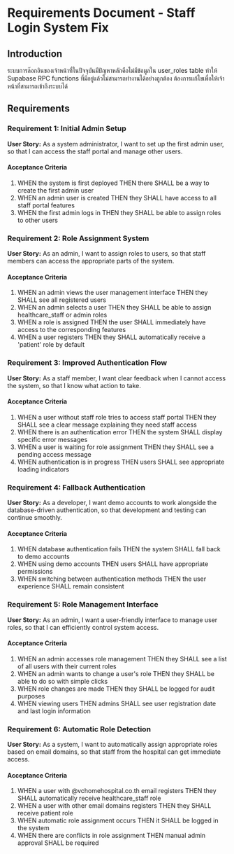 # Requirements Document - Staff Login System Fix

## Introduction

ระบบการล๊อกอินของเจ้าหน้าที่ในปัจจุบันมีปัญหาหลักคือไม่มีข้อมูลใน user_roles table ทำให้ Supabase RPC functions ที่มีอยู่แล้วไม่สามารถทำงานได้อย่างถูกต้อง ต้องการแก้ไขเพื่อให้เจ้าหน้าที่สามารถเข้าถึงระบบได้

## Requirements

### Requirement 1: Initial Admin Setup

**User Story:** As a system administrator, I want to set up the first admin user, so that I can access the staff portal and manage other users.

#### Acceptance Criteria

1. WHEN the system is first deployed THEN there SHALL be a way to create the first admin user
2. WHEN an admin user is created THEN they SHALL have access to all staff portal features
3. WHEN the first admin logs in THEN they SHALL be able to assign roles to other users

### Requirement 2: Role Assignment System

**User Story:** As an admin, I want to assign roles to users, so that staff members can access the appropriate parts of the system.

#### Acceptance Criteria

1. WHEN an admin views the user management interface THEN they SHALL see all registered users
2. WHEN an admin selects a user THEN they SHALL be able to assign healthcare_staff or admin roles
3. WHEN a role is assigned THEN the user SHALL immediately have access to the corresponding features
4. WHEN a user registers THEN they SHALL automatically receive a 'patient' role by default

### Requirement 3: Improved Authentication Flow

**User Story:** As a staff member, I want clear feedback when I cannot access the system, so that I know what action to take.

#### Acceptance Criteria

1. WHEN a user without staff role tries to access staff portal THEN they SHALL see a clear message explaining they need staff access
2. WHEN there is an authentication error THEN the system SHALL display specific error messages
3. WHEN a user is waiting for role assignment THEN they SHALL see a pending access message
4. WHEN authentication is in progress THEN users SHALL see appropriate loading indicators

### Requirement 4: Fallback Authentication

**User Story:** As a developer, I want demo accounts to work alongside the database-driven authentication, so that development and testing can continue smoothly.

#### Acceptance Criteria

1. WHEN database authentication fails THEN the system SHALL fall back to demo accounts
2. WHEN using demo accounts THEN users SHALL have appropriate permissions
3. WHEN switching between authentication methods THEN the user experience SHALL remain consistent

### Requirement 5: Role Management Interface

**User Story:** As an admin, I want a user-friendly interface to manage user roles, so that I can efficiently control system access.

#### Acceptance Criteria

1. WHEN an admin accesses role management THEN they SHALL see a list of all users with their current roles
2. WHEN an admin wants to change a user's role THEN they SHALL be able to do so with simple clicks
3. WHEN role changes are made THEN they SHALL be logged for audit purposes
4. WHEN viewing users THEN admins SHALL see user registration date and last login information

### Requirement 6: Automatic Role Detection

**User Story:** As a system, I want to automatically assign appropriate roles based on email domains, so that staff from the hospital can get immediate access.

#### Acceptance Criteria

1. WHEN a user with @vchomehospital.co.th email registers THEN they SHALL automatically receive healthcare_staff role
2. WHEN a user with other email domains registers THEN they SHALL receive patient role
3. WHEN automatic role assignment occurs THEN it SHALL be logged in the system
4. WHEN there are conflicts in role assignment THEN manual admin approval SHALL be required